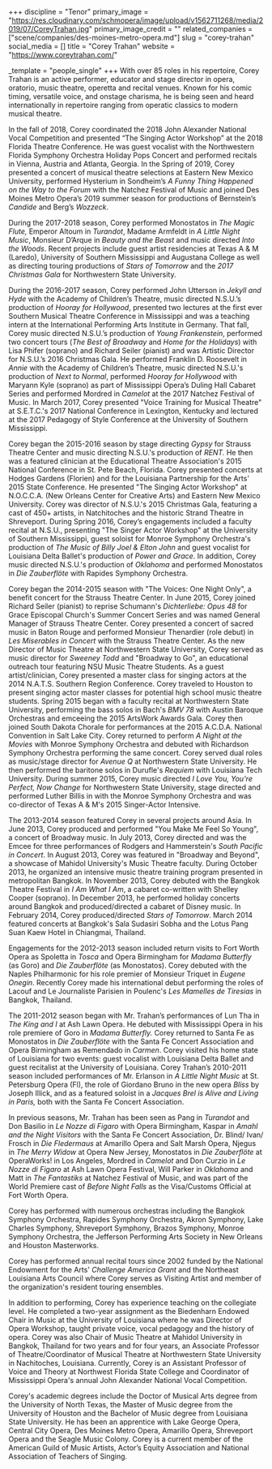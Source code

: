 +++
discipline = "Tenor"
primary_image = "https://res.cloudinary.com/schmopera/image/upload/v1562711268/media/2019/07/CoreyTrahan.jpg"
primary_image_credit = ""
related_companies = ["scene/companies/des-moines-metro-opera.md"]
slug = "corey-trahan"
social_media = []
title = "Corey Trahan"
website = "https://www.coreytrahan.com/"

_template = "people_single"
+++
With over 85 roles in his repertoire, Corey Trahan is an active performer, educator and stage director in opera, oratorio, music theatre, operetta and recital venues. Known for his comic timing, versatile voice, and onstage charisma, he is being seen and heard internationally in repertoire ranging from operatic classics to modern musical theatre.

In the fall of 2018, Corey coordinated the 2018 John Alexander National Vocal Competition and presented “The Singing Actor Workshop” at the 2018 Florida Theatre Conference. He was guest vocalist with the Northwestern Florida Symphony Orchestra Holiday Pops Concert and performed recitals in Vienna, Austria and Atlanta, Georgia. In the Spring of 2019, Corey presented a concert of musical theatre selections at Eastern New Mexico University, performed Hysterium in Sondheim’s _A Funny Thing Happened on the Way to the Forum_ with the Natchez Festival of Music and joined Des Moines Metro Opera’s 2019 summer season for productions of Bernstein’s _Candide_ and Berg’s _Wozzeck_.

During the 2017-2018 season, Corey performed Monostatos in _The Magic Flute,_ Emperor Altoum in _Turandot_, Madame Armfeldt in _A Little Night Music_, Monsieur D’Arque in _Beauty and the Beast_ and music directed _Into the Woods_. Recent projects include guest artist residencies at Texas A & M (Laredo), University of Southern Mississippi and Augustana College as well as directing touring productions of _Stars of Tomorrow_ and the _2017 Christmas Gala_ for Northwestern State University.

During the 2016-2017 season, Corey performed John Utterson in _Jekyll and Hyde_ with the Academy of Children’s Theatre, music directed N.S.U.’s production of _Hooray for Hollywood_, presented two lectures at the first ever Southern Musical Theatre Conference in Mississippi and was a teaching intern at the International Performing Arts Institute in Germany. That fall, Corey music directed N.S.U.’s production of _Young Frankenstein_, performed two concert tours (_The Best of Broadway_ and _Home for the Holidays_) with Lisa Phifer (soprano) and Richard Seiler (pianist) and was Artistic Director for N.S.U.’s 2016 Christmas Gala. He performed Franklin D. Roosevelt in _Annie_ with the Academy of Children’s Theatre, music directed N.S.U.'s production of _Next to Normal_, performed _Hooray for Hollywood_ with Maryann Kyle (soprano) as part of Mississippi Opera’s Duling Hall Cabaret Series and performed Mordred in _Camelot_ at the 2017 Natchez Festival of Music. In March 2017, Corey presented "Voice Training for Musical Theatre" at S.E.T.C.'s 2017 National Conference in Lexington, Kentucky and lectured at the 2017 Pedagogy of Style Conference at the University of Southern Mississippi.

  
Corey began the 2015-2016 season by stage directing _Gypsy_ for Strauss Theatre Center and music directing N.S.U.'s production of _RENT._ He then was a featured clinician at the Educational Theatre Association's 2015 National Conference in St. Pete Beach, Florida. Corey presented concerts at Hodges Gardens (Florien) and for the Louisiana Partnership for the Arts' 2015 State Conference. He presented "The Singing Actor Workshop" at N.O.C.C.A. (New Orleans Center for Creative Arts) and Eastern New Mexico University. Corey was director of N.S.U.'s 2015 Christmas Gala, featuring a cast of 450+ artists, in Natchitoches and the historic Strand Theatre in Shreveport. During Spring 2016, Corey’s engagements included a faculty recital at N.S.U., presenting "The Singer Actor Workshop" at the University of Southern Mississippi, guest soloist for Monroe Symphony Orchestra's production of _The Music of Billy Joel & Elton John_ and guest vocalist for Louisiana Delta Ballet's production of _Power and Grace_. In addition, Corey music directed N.S.U.'s production of _Oklahoma_ and performed Monostatos in _Die Zauberflöte_ with Rapides Symphony Orchestra.   
  
Corey began the 2014-2015 season with "The Voices: One Night Only", a benefit concert for the Strauss Theatre Center. In June 2015, Corey joined Richard Seiler (pianist) to reprise Schumann's _Dichterliebe: Opus 48_ for Grace Episcopal Church's Summer Concert Series and was named General Manager of Strauss Theatre Center. Corey presented a concert of sacred music in Baton Rouge and performed Monsieur Thenardier (role debut) in _Les Miserables in Concert_ with the Strauss Theatre Center. As the new Director of Music Theatre at Northwestern State University, Corey served as music director for _Sweeney Todd_ and "Broadway to Go", an educational outreach tour featuring NSU Music Theatre Students. As a guest artist/clinician, Corey presented a master class for singing actors at the 2014 N.A.T.S. Southern Region Conference. Corey traveled to Houston to present singing actor master classes for potential high school music theatre students. Spring 2015 began with a faculty recital at Northwestern State University, performing the bass solos in Bach's _BMV 78_ with Austin Baroque Orchestras and emceeing the 2015 ArtsWork Awards Gala. Corey then joined South Dakota Chorale for performances at the 2015 A.C.D.A. National Convention in Salt Lake City. Corey returned to perform _A Night at the Movies_ with Monroe Symphony Orchestra and debuted with Richardson Symphony Orchestra performing the same concert. Corey served dual roles as music/stage director for _Avenue Q_ at Northwestern State University. He then performed the baritone solos in Durufle's _Requiem_ with Louisiana Tech University. During summer 2015, Corey music directed _I Love You, You're Perfect, Now Change_ for Northwestern State University, stage directed and performed Luther Billis in with the Monroe Symphony Orchestra and was co-director of Texas A & M's 2015 Singer-Actor Intensive.   
  
The 2013-2014 season featured Corey in several projects around Asia. In June 2013, Corey produced and performed "You Make Me Feel So Young", a concert of Broadway music. In July 2013, Corey directed and was the Emcee for three performances of Rodgers and Hammerstein's _South Pacific in Concert_. In August 2013, Corey was featured in "Broadway and Beyond", a showcase of Mahidol University's Music Theatre faculty. During October 2013, he organized an intensive music theatre training program presented in metropolitan Bangkok. In November 2013, Corey debuted with the Bangkok Theatre Festival in _I Am What I Am_, a cabaret co-written with Shelley Cooper (soprano). In December 2013, he performed holiday concerts around Bangkok and produced/directed a cabaret of Disney music. In February 2014, Corey produced/directed _Stars of Tomorrow_. March 2014 featured concerts at Bangkok's Sala Sudasiri Sobha and the Lotus Pang Suan Kaew Hotel in Chiangmai, Thailand.   
  
Engagements for the 2012-2013 season included return visits to Fort Worth Opera as Spoletta in _Tosca_ and Opera Birmingham for _Madama Butterfly_ (as Goro) and _Die Zauberflöte_ (as Monostatos). Corey debuted with the Naples Philharmonic for his role premier of Monsieur Triquet in _Eugene Onegin_. Recently Corey made his international debut performing the roles of Lacouf and Le Journaliste Parisien in Poulenc's _Les Mamelles de Tiresias_ in Bangkok, Thailand.   
  
The 2011-2012 season began with Mr. Trahan’s performances of Lun Tha in _The King and I_ at Ash Lawn Opera. He debuted with Mississippi Opera in his role premiere of Goro in _Madama Butterfly._ Corey returned to Santa Fe as Monostatos in _Die Zauberflöte_ with the Santa Fe Concert Association and Opera Birmingham as Remendado in _Carmen_. Corey visited his home state of Louisiana for two events: guest vocalist with Louisiana Delta Ballet and guest recitalist at the University of Louisiana. Corey Trahan’s 2010-2011 season included performances of Mr. Erlanson in _A Little Night Music_ at St. Petersburg Opera (Fl), the role of Giordano Bruno in the new opera _Bliss_ by Joseph Illick, and as a featured soloist in a _Jacques Brel is Alive and Living in Paris,_ both with the Santa Fe Concert Association.   
  
In previous seasons, Mr. Trahan has been seen as Pang in _Turandot_ and Don Basilio in _Le Nozze di Figaro_ with Opera Birmingham, Kaspar in _Amahl and the Night Visitors_ with the Santa Fe Concert Association, Dr. Blind/ Ivan/ Frosch in _Die Fledermaus_ at Amarillo Opera and Salt Marsh Opera, Njegus in _The Merry Widow_ at Opera New Jersey, Monostatos in _Die Zauberflöte_ at OperaWorks! in Los Angeles, Mordred in _Camelot_ and Don Curzio in _Le Nozze di Figaro_ at Ash Lawn Opera Festival, Will Parker in _Oklahoma_ and Matt in _The Fantastiks_ at Natchez Festival of Music, and was part of the World Premiere cast of _Before Night Falls_ as the Visa/Customs Official at Fort Worth Opera.   
  
Corey has performed with numerous orchestras including the Bangkok Symphony Orchestra, Rapides Symphony Orchestra, Akron Symphony, Lake Charles Symphony, Shreveport Symphony, Brazos Symphony, Monroe Symphony Orchestra, the Jefferson Performing Arts Society in New Orleans and Houston Masterworks.   
  
Corey has performed annual recital tours since 2002 funded by the National Endowment for the Arts' _Challenge America Grant_ and the Northeast Louisiana Arts Council where Corey serves as Visiting Artist and member of the organization's resident touring ensembles.   
  
In addition to performing, Corey has experience teaching on the collegiate level. He completed a two-year assignment as the Biedenharn Endowed Chair in Music at the University of Louisiana where he was Director of Opera Workshop, taught private voice, vocal pedagogy and the history of opera. Corey was also Chair of Music Theatre at Mahidol University in Bangkok, Thailand for two years and for four years, an Associate Professor of Theatre/Coordinator of Musical Theatre at Northwestern State University in Nachitoches, Louisiana. Currently, Corey is an Assistant Professor of Voice and Theory at Northwest Florida State College and Coordinator of Mississippi Opera's annual John Alexander National Vocal Competition.  
  
Corey's academic degrees include the Doctor of Musical Arts degree from the University of North Texas, the Master of Music degree from the University of Houston and the Bachelor of Music degree from Louisiana State University. He has been an apprentice with Lake George Opera, Central City Opera, Des Moines Metro Opera, Amarillo Opera, Shreveport Opera and the Seagle Music Colony. Corey is a current member of the American Guild of Music Artists, Actor’s Equity Association and National Association of Teachers of Singing.
